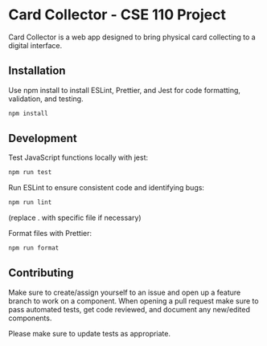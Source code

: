 # Card Collector - CSE 110 Project

Card Collector is a web app designed to bring physical card collecting to a digital interface.

## Installation

Use npm install to install ESLint, Prettier, and Jest for code formatting, validation, and testing.

```bash
npm install
```

## Development

Test JavaScript functions locally with jest:

```bash
npm run test
```

Run ESLint to ensure consistent code and identifying bugs:

```bash
npm run lint
```

(replace . with specific file if necessary)

Format files with Prettier:

```bash
npm run format
```

## Contributing

Make sure to create/assign yourself to an issue and open up a feature branch to work on a component. When opening a pull request make sure to pass automated tests, get code reviewed, and document any new/edited components.

Please make sure to update tests as appropriate.
